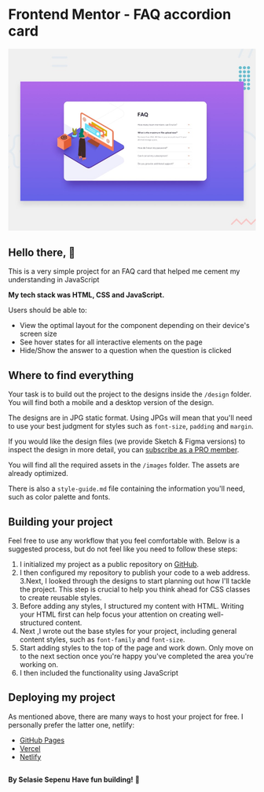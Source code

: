 # Frontend Mentor - FAQ accordion card

![Design preview for the FAQ accordion card coding challenge](./design/desktop-preview.jpg)

## Hello there, 👋

This is a very simple project for an FAQ card that helped me cement my understanding in JavaScript


**My tech stack was HTML, CSS and JavaScript.**


 Users should be able to:

- View the optimal layout for the component depending on their device's screen size
- See hover states for all interactive elements on the page
- Hide/Show the answer to a question when the question is clicked


## Where to find everything

Your task is to build out the project to the designs inside the `/design` folder. You will find both a mobile and a desktop version of the design. 

The designs are in JPG static format. Using JPGs will mean that you'll need to use your best judgment for styles such as `font-size`, `padding` and `margin`. 

If you would like the design files (we provide Sketch & Figma versions) to inspect the design in more detail, you can [subscribe as a PRO member](https://www.frontendmentor.io/pro).

You will find all the required assets in the `/images` folder. The assets are already optimized.

There is also a `style-guide.md` file containing the information you'll need, such as color palette and fonts.

## Building your project

Feel free to use any workflow that you feel comfortable with. Below is a suggested process, but do not feel like you need to follow these steps:

1. I initialized my project as a public repository on [GitHub](https://github.com/). 
2. I then configured my repository to publish your code to a web address. 
3.Next, I looked through the designs to start planning out how I'll tackle the project. This step is crucial to help you think ahead for CSS classes to create reusable styles.
4. Before adding any styles, I structured my content with HTML. Writing your HTML first can help focus your attention on creating well-structured content.
5. Next ,I wrote out the base styles for your project, including general content styles, such as `font-family` and `font-size`.
6. Start adding styles to the top of the page and work down. Only move on to the next section once you're happy you've completed the area you're working on.
7. I then included the functionality using JavaScript

## Deploying my project

As mentioned above, there are many ways to host your project for free. I personally prefer the latter one, netlify:

- [GitHub Pages](https://pages.github.com/)
- [Vercel](https://vercel.com/)
- [Netlify](https://www.netlify.com/)


##
**By Selasie Sepenu**
**Have fun building!** 🚀
